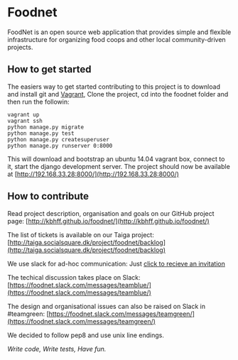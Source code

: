 # Foodnet
FoodNet is an open source web application that provides simple and flexible 
infrastructure for organizing food coops and other local
community-driven projects.


## How to get started
The easiers way to get started contributing to this project is to 
download and install git and [Vagrant](http://vagrantup.com/), 
Clone the project, cd into the foodnet folder and then run the followin: 


    vagrant up
    vagrant ssh
    python manage.py migrate
    python manage.py test
    python manage.py createsuperuser
    python manage.py runserver 0:8000

This will download and bootstrap an ubuntu 14.04 vagrant box, connect to it,
start the django development server. The project should now be 
available at [http://192.168.33.28:8000/](http://192.168.33.28:8000/)


## How to contribute

Read project description, organisation and goals on our GitHub project page:
[http://kbhff.github.io/foodnet/](http://kbhff.github.io/foodnet/)

The list of tickets is available on our Taiga project:
[http://taiga.socialsquare.dk/project/foodnet/backlog](http://taiga.socialsquare.dk/project/foodnet/backlog)

We use slack for ad-hoc communication: Just [click to recieve an invitation](https://foodnet-slackin.herokuapp.com/)

The techical discussion takes place on Slack:
[https://foodnet.slack.com/messages/teamblue/](https://foodnet.slack.com/messages/teamblue/)

The design and organisational issues can also be raised on Slack in #teamgreen:
[https://foodnet.slack.com/messages/teamgreen/](https://foodnet.slack.com/messages/teamgreen/)

We decided to follow pep8 and use unix line endings.

*Write code, Write tests, Have fun.*
